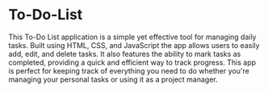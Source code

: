 # To-Do-List

This To-Do List application is a simple yet effective tool for managing daily tasks. Built using HTML, CSS, and JavaScript the app allows users to easily add, edit, and delete tasks. 
It also features the ability to mark tasks as completed, providing a quick and efficient way to track progress.
This app is perfect for keeping track of everything you need to do whether you're managing your personal tasks or using it as a project manager.

